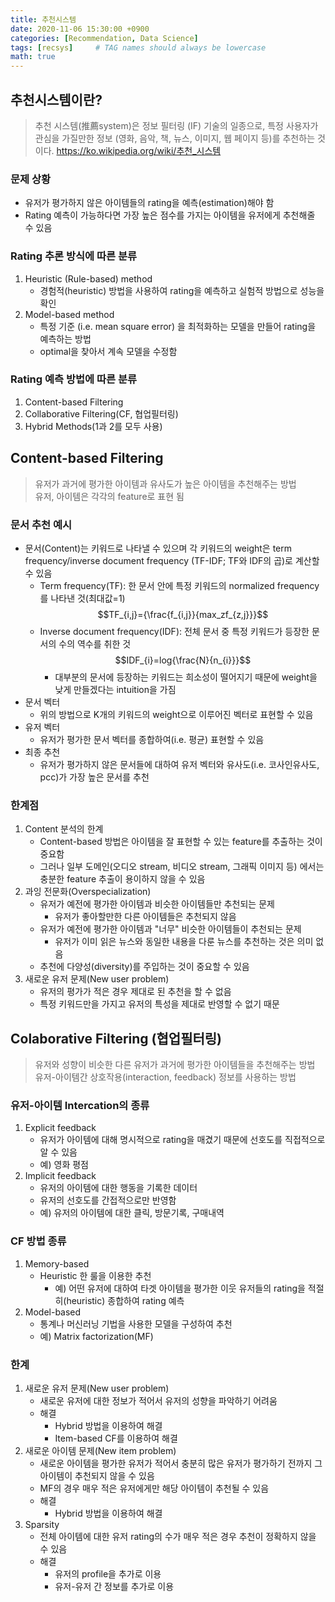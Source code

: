 ```yaml
---
title: 추천시스템
date: 2020-11-06 15:30:00 +0900
categories: [Recommendation, Data Science]
tags: [recsys]     # TAG names should always be lowercase
math: true
---
```

## 추천시스템이란?
> 추천 시스템(推薦system)은 정보 필터링 (IF) 기술의 일종으로, 특정 사용자가 관심을 가질만한 정보 
(영화, 음악, 책, 뉴스, 이미지, 웹 페이지 등)를 추천하는 것이다. <https://ko.wikipedia.org/wiki/추천_시스템>

### 문제 상황
* 유저가 평가하지 않은 아이템들의 rating을 예측(estimation)해야 함
* Rating 예측이 가능하다면 가장 높은 점수를 가지는 아이템을 유저에게 추천해줄 수 있음  

### Rating 추론 방식에 따른 분류
1. Heuristic (Rule-based) method
    * 경험적(heuristic) 방법을 사용하여 rating을 예측하고 실험적 방법으로 성능을 확인
2. Model-based method
    * 특정 기준 (i.e. mean square error) 을 최적화하는 모델을 만들어 rating을 예측하는 방법 
    * optimal을 찾아서 계속 모델을 수정함

### Rating 예측 방법에 따른 분류
1. Content-based Filtering
2. Collaborative Filtering(CF, 협업필터링)
3. Hybrid Methods(1과 2를 모두 사용)

## Content-based Filtering
> 유저가 과거에 평가한 아이템과 유사도가 높은 아이템을 추천해주는 방법\
> 유저, 아이템은 각각의 feature로 표현 됨 

### 문서 추천 예시
* 문서(Content)는 키워드로 나타낼 수 있으며 각 키워드의 weight은 
term frequency/inverse document frequency (TF-IDF; TF와 IDF의 곱)로 계산할 수 있음
    * Term frequency(TF): 한 문서 안에 특정 키워드의 normalized frequency를 나타낸 것(최대값=1) \
        $$TF_{i,j}={\frac{f_{i,j}}{max_zf_{z,j}}}$$
    * Inverse document frequency(IDF): 전체 문서 중 특정 키워드가 등장한 문서의 수의 역수를 취한 것 \
        $$IDF_{i}=log{\frac{N}{n_{i}}}$$
        * 대부분의 문서에 등장하는 키워드는 희소성이 떨어지기 때문에 weight을 낮게 만들겠다는 intuition을 가짐
* 문서 벡터
    * 위의 방법으로 K개의 키워드의 weight으로 이루어진 벡터로 표현할 수 있음
* 유저 벡터
    * 유저가 평가한 문서 벡터를 종합하여(i.e. 평균) 표현할 수 있음
* 최종 추천
    * 유저가 평가하지 않은 문서들에 대하여 유저 벡터와 유사도(i.e. 코사인유사도, pcc)가 가장 높은 문서를 추천

### 한계점
1. Content 분석의 한계
    * Content-based 방법은 아이템을 잘 표현할 수 있는 feature를 추출하는 것이 중요함
    * 그러나 일부 도메인(오디오 stream, 비디오 stream, 그래픽 이미지 등) 에서는 
    충분한 feature 추출이 용이하지 않을 수 있음
2. 과잉 전문화(Overspecialization)
    * 유저가 예전에 평가한 아이템과 비슷한 아이템들만 추천되는 문제
        * 유저가 좋아할만한 다른 아이템들은 추천되지 않음
    * 유저가 예전에 평가한 아이템과 "너무" 비슷한 아이템들이 추천되는 문제
        * 유저가 이미 읽은 뉴스와 동일한 내용을 다룬 뉴스를 추천하는 것은 의미 없음
    * 추천에 다양성(diversity)를 주입하는 것이 중요할 수 있음
3. 새로운 유저 문제(New user problem)
    * 유저의 평가가 적은 경우 제대로 된 추천을 할 수 없음
    * 특정 키워드만을 가지고 유저의 특성을 제대로 반영할 수 없기 때문

## Colaborative Filtering (협업필터링)
> 유저와 성향이 비슷한 다른 유저가 과거에 평가한 아이템들을 추천해주는 방법 \
> 유저-아이템간 상호작용(interaction, feedback) 정보를 사용하는 방법

### 유저-아이템 Intercation의 종류
1. Explicit feedback
    * 유저가 아이템에 대해 명시적으로 rating을 매겼기 때문에 선호도를 직접적으로 알 수 있음
    * 예) 영화 평점 
2. Implicit feedback
    * 유저의 아이템에 대한 행동을 기록한 데이터
    * 유저의 선호도를 간접적으로만 반영함
    * 예) 유저의 아이템에 대한 클릭, 방문기록, 구매내역

### CF 방법 종류
1. Memory-based
    * Heuristic 한 룰을 이용한 추천
        * 예) 어떤 유저에 대하여 타겟 아이템을 평가한 이웃 유저들의 rating을 적절히(heuristic) 종합하여 rating 예측 
2. Model-based
    * 통계나 머신러닝 기법을 사용한 모델을 구성하여 추천
    * 예) Matrix factorization(MF)
    
### 한계
1. 새로운 유저 문제(New user problem)
    * 새로운 유저에 대한 정보가 적어서 유저의 성향을 파악하기 어려움
    * 해결
        * Hybrid 방법을 이용하여 해결 
        * Item-based CF를 이용하여 해결
2. 새로운 아이템 문제(New item problem)
    * 새로운 아이템을 평가한 유저가 적어서 충분히 많은 유저가 평가하기 전까지
    그 아이템이 추천되지 않을 수 있음
    * MF의 경우 매우 적은 유저에게만 해당 아이템이 추천될 수 있음 
    * 해결
        * Hybrid 방법을 이용하여 해결
3. Sparsity
    * 전체 아이템에 대한 유저 rating의 수가 매우 적은 경우 추천이 정확하지 않을 수 있음
    * 해결
        * 유저의 profile을 추가로 이용
        * 유저-유저 간 정보를 추가로 이용

